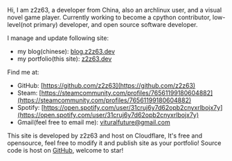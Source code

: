Hi, I am z2z63, a developer from China, also an archlinux user, and a visual novel game player.
Currently working to become a cpython contributor, low-level(not primary) developer, and open source software developer.    


I manage and update following site:
- my blog(chinese):   [blog.z2z63.dev](https://blog.z2z63.dev)
- my portfolio(this site): [z2z63.dev](https://z2z63.dev)

Find me at:
- GitHub: [https://github.com/z2z63](https://github.com/z2z63)
- Steam: [https://steamcommunity.com/profiles/76561199180604882](https://steamcommunity.com/profiles/76561199180604882)
- Spotify: [https://open.spotify.com/user/31cruj6y7d62opb2cnyxrlbojx7y](https://open.spotify.com/user/31cruj6y7d62opb2cnyxrlbojx7y)
- Gmail(feel free to email me): [vituralfuture@gmail.com](mailto:vituralfuture@gmail.com)


This site is developed by z2z63 and host on Cloudflare, It's free and opensource, feel free to modify it and publish site as your portfolio! Source code is host on [GitHub](https://github.com/z2z63/z2z63_portfolio), welcome to star!